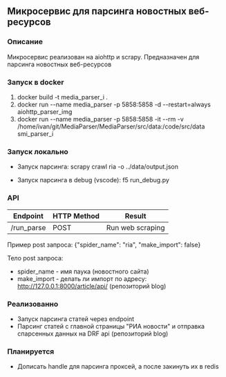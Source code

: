 ## Микросервис для парсинга новостных веб-ресурсов

### Описание
Микросервис реализован на aiohttp и scrapy. Предназначен для парсинга новостных веб-ресурсов

### Запуск в docker
1) docker build -t media_parser_i . 
2) docker run --name media_parser -p 5858:5858 -d --restart=always  aiohttp_parser_img
2) docker run --name media_parser -p 5858:5858 -it --rm -v /home/ivan/git/MediaParser/MediaParser/src/data:/code/src/data  smi_parser_i

### Запуск локально
* Запуск парсинга:
scrapy crawl ria -o ../data/output.json

* Запуск парсинга в debug (vscode):
f5 run_debug.py 


### API

| Endpoint        | HTTP Method | Result                  |
|-----------------|-------------|-------------------------|
| /run_parse      | POST        | Run web scraping        |

Пример post запроса: {"spider_name": "ria", "make_import": false}

Тело post запроса:
* spider_name - имя паука (новостного сайта)
* make_import - делать ли импорт по адресу: http://127.0.0.1:8000/article/api/ (репозиторий blog)


### Реализованно
* Запуск парсинга статей через endpoint
* Парсинг статей с главной страницы "РИА новости" и отправка спарсенных данных на
  DRF api (репозиторий blog)

### Планируется
* Дописать handle для парсинга проксей, а после закинуть их в redis

